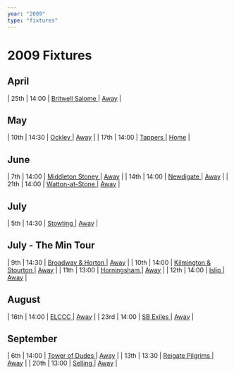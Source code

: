```yaml
---
year: "2009"
type: "fixtures"
---
```


# 2009 Fixtures


## April

| 25th | 14:00 | [Britwell Salome ](2009-britwell-salome.md) | [Away]() |

## May

| 10th | 14:30 | [Ockley ](2009-ockley.md) | [Away]() |
| 17th | 14:00 | [Tappers ](2009-tappers.md) | [Home]() |

## June

| 7th | 14:00 | [Middleton Stoney ](2009-middleton-stoney.md) | [Away]() |
| 14th | 14:00 | [Newdigate ](2009-newdigate.md) | [Away](https://goo.gl/maps/kQnkUfc3MdtqLyvd8) |
| 21th | 14:00 | [Watton-at-Stone ](2009-watton-at-stone.md) | [Away]() |

## July

| 5th | 14:30 | [Stowting ](2009-stowting.md) | [Away]() |

## July - The Min Tour

| 9th | 14:30 | [Broadway & Horton ](2009-broadway-and-horton.md) | [Away]() |
| 10th | 14:00 | [Kilmington & Stourton ](2009-kilmington-and-stourton.md) | [Away]() |
| 11th | 13:00 | [Horningsham ](2009-horningsham.md) | [Away]() |
| 12th | 14:00 | [Islip ](2009-islip.md) | [Away]() |

## August

| 16th | 14:00 | [ELCCC ](2009-elccc.md) | [Away]() |
| 23rd | 14:00 | [SB Exiles ](2009-sb-exiles.md) | [Away]() |

## September

| 6th | 14:00 | [Tower of Dudes ](2009-tower-of-dudes.md) | [Away]() |
| 13th | 13:30 | [Reigate Pilgrims ](2009-reigate-pilgrims.md) | [Away]() |
| 20th | 13:00 | [Selling ](2009-selling.md) | [Away]() |

